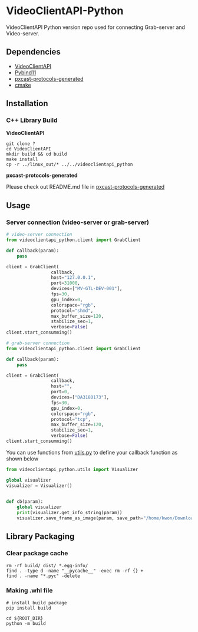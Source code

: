 # VideoClientAPI-Python

VideoClientAPI Python version repo used for connecting Grab-server and Video-server.

## Dependencies

* [VideoClientAPI](https://github.com/PXScope/VideoClientAPI.git)
* [Pybind11](https://github.com/pybind/pybind11.git)
* [pxcast-protocols-generated](https://github.com/PXScope/pxcast-protocols-generated.git)
* [cmake](https://cmake.org/)

## Installation

### C++ Library Build
**VideoClientAPI**
```shell
git clone ?
cd VideoClientAPI
mkdir build && cd build
make install
cp -r ../linux_out/* ../../videoclientapi_python
```
**pxcast-protocols-generated**

Please check out README.md file in [pxcast-protocols-generated](https://github.com/PXScope/pxcast-protocols-generated.git)
## Usage

### Server connection (video-server or grab-server)
```python
# video-server connection
from videoclientapi_python.client import GrabClient

def callback(param):
    pass

client = GrabClient(
                 callback,
                 host="127.0.0.1",
                 port=31000,
                 devices=["MV-GTL-DEV-001"],
                 fps=30,
                 gpu_index=0,
                 colorspace="rgb",
                 protocol="shmd",
                 max_buffer_size=120,
                 stabilize_sec=1,
                 verbose=False)
client.start_consumming()
```

```python
# grab-server connection
from videoclientapi_python.client import GrabClient

def callback(param):
    pass

client = GrabClient(
                 callback,
                 host="",
                 port=0,
                 devices=["DA3180173"],
                 fps=30,
                 gpu_index=0,
                 colorspace="rgb",
                 protocol="tcp",
                 max_buffer_size=120,
                 stabilize_sec=1,
                 verbose=False)
client.start_consumming()
```
You can use functions from [utils.py](videoclientapi_python/utils.py) to define your callback function as shown below
```python
from videoclientapi_python.utils import Visualizer

global visualizer
visualizer = Visualizer()
    

def cb(param):
    global visualizer
    print(visualizer.get_info_string(param))
    visualizer.save_frame_as_image(param, save_path="/home/kwon/Downloads/images")    
```
## Library Packaging
### Clear package cache
```shell
rm -rf build/ dist/ *.egg-info/
find . -type d -name "__pycache__" -exec rm -rf {} +
find . -name "*.pyc" -delete
```
### Making .whl file
```shell
# install build package
pip install build
```
```shell
cd ${ROOT_DIR}
python -m build
```
